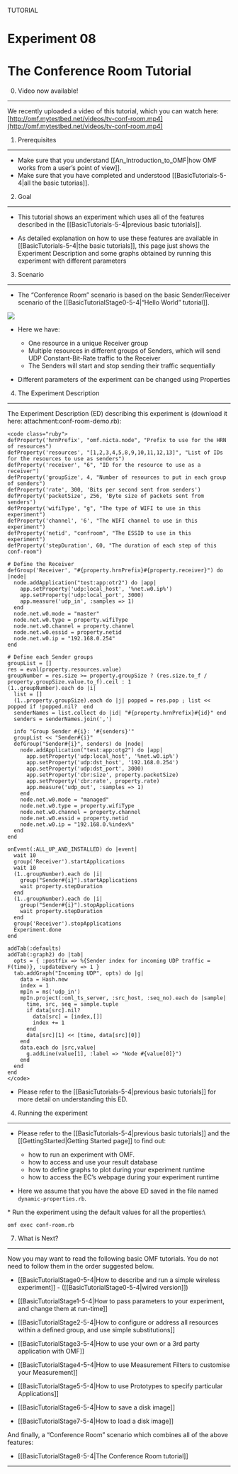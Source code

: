 TUTORIAL
# Experiment 08

The Conference Room Tutorial
============================

0. Video now available!
-----------------------

We recently uploaded a video of this tutorial, which you can watch here:
[http://omf.mytestbed.net/videos/tv-conf-room.mp4](http://omf.mytestbed.net/videos/tv-conf-room.mp4)

1. Prerequisites
----------------

-   Make sure that you understand [[An\_Introduction\_to\_OMF|how OMF
    works from a user’s point of view]].
-   Make sure that you have completed and understood
    [[BasicTutorials-5-4|all the basic tutorias]].

2. Goal
-------

-   This tutorial shows an experiment which uses all of the features
    described in the [[BasicTutorials-5-4|previous basic tutorials]].

-   As detailed explanation on how to use these features are available
    in [[BasicTutorials-5-4|the basic tutorials]], this page just shows
    the Experiment Description and some graphs obtained by running this
    experiment with different parameters

3. Scenario
-----------

-   The “Conference Room” scenario is based on the basic Sender/Receiver
    scenario of the [[BasicTutorialStage0-5-4|“Hello World” tutorial]].

![](scenario.png)

-   Here we have:
    -   One resource in a unique Receiver group
    -   Multiple resources in different groups of Senders, which will
        send UDP Constant-Bit-Rate traffic to the Receiver
    -   The Senders will start and stop sending their traffic
        sequentially

-   Different parameters of the experiment can be changed using
    Properties

4. The Experiment Description
-----------------------------

The Experiment Description (ED) describing this experiment is (download
it here: attachment:conf-room-demo.rb):

    <code class="ruby">
    defProperty('hrnPrefix', "omf.nicta.node", "Prefix to use for the HRN of resources")
    defProperty('resources', "[1,2,3,4,5,8,9,10,11,12,13]", "List of IDs for the resources to use as senders")
    defProperty('receiver', "6", "ID for the resource to use as a receiver")
    defProperty('groupSize', 4, "Number of resources to put in each group of senders")
    defProperty('rate', 300, 'Bits per second sent from senders')
    defProperty('packetSize', 256, 'Byte size of packets sent from senders')
    defProperty('wifiType', "g", "The type of WIFI to use in this experiment")
    defProperty('channel', '6', "The WIFI channel to use in this experiment")
    defProperty('netid', "confroom", "The ESSID to use in this experiment")
    defProperty('stepDuration', 60, "The duration of each step of this conf-room")

    # Define the Receiver
    defGroup('Receiver', "#{property.hrnPrefix}#{property.receiver}") do |node|
      node.addApplication("test:app:otr2") do |app|
        app.setProperty('udp:local_host', '%net.w0.ip%')
        app.setProperty('udp:local_port', 3000)
        app.measure('udp_in', :samples => 1)
      end
      node.net.w0.mode = "master"
      node.net.w0.type = property.wifiType
      node.net.w0.channel = property.channel
      node.net.w0.essid = property.netid
      node.net.w0.ip = "192.168.0.254"
    end

    # Define each Sender groups
    groupList = []
    res = eval(property.resources.value)
    groupNumber = res.size >= property.groupSize ? (res.size.to_f / property.groupSize.value.to_f).ceil : 1
    (1..groupNumber).each do |i|
      list = []
      (1..property.groupSize).each do |j| popped = res.pop ; list << popped if !popped.nil?  end
      senderNames = list.collect do |id| "#{property.hrnPrefix}#{id}" end 
      senders = senderNames.join(',')

      info "Group Sender #{i}: '#{senders}'"
      groupList << "Sender#{i}"
      defGroup("Sender#{i}", senders) do |node|
        node.addApplication("test:app:otg2") do |app|
          app.setProperty('udp:local_host', '%net.w0.ip%')
          app.setProperty('udp:dst_host', '192.168.0.254')
          app.setProperty('udp:dst_port', 3000)
          app.setProperty('cbr:size', property.packetSize)
          app.setProperty('cbr:rate', property.rate)
          app.measure('udp_out', :samples => 1)
        end
        node.net.w0.mode = "managed"
        node.net.w0.type = property.wifiType
        node.net.w0.channel = property.channel
        node.net.w0.essid = property.netid
        node.net.w0.ip = "192.168.0.%index%"
      end 
    end

    onEvent(:ALL_UP_AND_INSTALLED) do |event|
      wait 10
      group('Receiver').startApplications
      wait 10
      (1..groupNumber).each do |i|
        group("Sender#{i}").startApplications
        wait property.stepDuration
      end
      (1..groupNumber).each do |i|
        group("Sender#{i}").stopApplications
        wait property.stepDuration
      end
      group('Receiver').stopApplications
      Experiment.done
    end

    addTab(:defaults)
    addTab(:graph2) do |tab|
      opts = { :postfix => %{Sender index for incoming UDP traffic = F(time)}, :updateEvery => 1 }
      tab.addGraph("Incoming UDP", opts) do |g|
        data = Hash.new
        index = 1
        mpIn = ms('udp_in')
        mpIn.project(:oml_ts_server, :src_host, :seq_no).each do |sample|
          time, src, seq = sample.tuple
          if data[src].nil? 
            data[src] = [index,[]] 
            index += 1
          end
          data[src][1] << [time, data[src][0]] 
        end
        data.each do |src,value|
          g.addLine(value[1], :label => "Node #{value[0]}") 
        end
      end
    end
    </code>

-   Please refer to the [[BasicTutorials-5-4|previous basic tutorials]]
    for more detail on understanding this ED.

4. Running the experiment
-------------------------

-   Please refer to the [[BasicTutorials-5-4|previous basic tutorials]]
    and the [[GettingStarted|Getting Started page]] to find out:
    -   how to run an experiment with OMF.
    -   how to access and use your result database
    -   how to define graphs to plot during your experiment runtime
    -   how to access the EC’s webpage during your experiment runtime

-   Here we assume that you have the above ED saved in the file named
    `dynamic-properties.rb`.

\* Run the experiment using the default values for all the properties:\

    omf exec conf-room.rb

7. What is Next?
----------------

Now you may want to read the following basic OMF tutorials. You do not
need to follow them in the order suggested below.

-   [[BasicTutorialStage0-5-4|How to describe and run a simple wireless
    experiment]] - ([[BasicTutorialStage0-5-4|wired version]])

-   [[BasicTutorialStage1-5-4|How to pass parameters to your experiment,
    and change them at run-time]]

-   [[BasicTutorialStage2-5-4|How to configure or address all resources
    within a defined group, and use simple substitutions]]

-   [[BasicTutorialStage3-5-4|How to use your own or a 3rd party
    application with OMF]]

-   [[BasicTutorialStage4-5-4|How to use Measurement Filters to
    customise your Measurement]]

-   [[BasicTutorialStage5-5-4|How to use Prototypes to specify
    particular Applications]]

-   [[BasicTutorialStage6-5-4|How to save a disk image]]

-   [[BasicTutorialStage7-5-4|How to load a disk image]]

And finally, a “Conference Room” scenario which combines all of the
above features:

-   [[BasicTutorialStage8-5-4|The Conference Room tutorial]]

* * * * *
